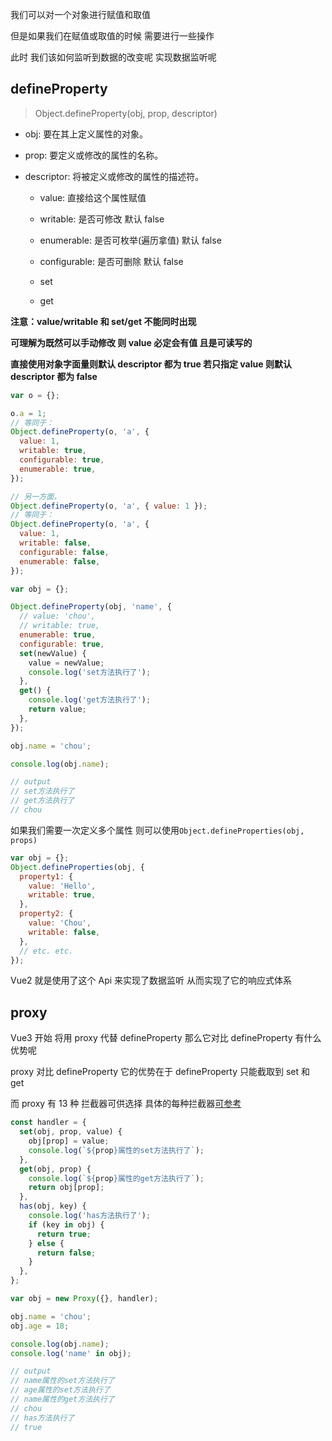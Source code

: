 我们可以对一个对象进行赋值和取值

但是如果我们在赋值或取值的时候 需要进行一些操作

此时 我们该如何监听到数据的改变呢 实现数据监听呢

## defineProperty

> Object.defineProperty(obj, prop, descriptor)

- obj: 要在其上定义属性的对象。

- prop: 要定义或修改的属性的名称。

- descriptor: 将被定义或修改的属性的描述符。

  - value: 直接给这个属性赋值

  - writable: 是否可修改 默认 false

  - enumerable: 是否可枚举(遍历拿值) 默认 false

  - configurable: 是否可删除 默认 false

  - set

  - get

**注意：value/writable 和 set/get 不能同时出现**

**可理解为既然可以手动修改 则 value 必定会有值 且是可读写的**

**直接使用对象字面量则默认 descriptor 都为 true 若只指定 value 则默认 descriptor 都为 false**

```js
var o = {};

o.a = 1;
// 等同于：
Object.defineProperty(o, 'a', {
  value: 1,
  writable: true,
  configurable: true,
  enumerable: true,
});

// 另一方面，
Object.defineProperty(o, 'a', { value: 1 });
// 等同于：
Object.defineProperty(o, 'a', {
  value: 1,
  writable: false,
  configurable: false,
  enumerable: false,
});
```

```js
var obj = {};

Object.defineProperty(obj, 'name', {
  // value: 'chou',
  // writable: true,
  enumerable: true,
  configurable: true,
  set(newValue) {
    value = newValue;
    console.log('set方法执行了');
  },
  get() {
    console.log('get方法执行了');
    return value;
  },
});

obj.name = 'chou';

console.log(obj.name);

// output
// set方法执行了
// get方法执行了
// chou
```

如果我们需要一次定义多个属性 则可以使用`Object.defineProperties(obj, props)`

```js
var obj = {};
Object.defineProperties(obj, {
  property1: {
    value: 'Hello',
    writable: true,
  },
  property2: {
    value: 'Chou',
    writable: false,
  },
  // etc. etc.
});
```

Vue2 就是使用了这个 Api 来实现了数据监听 从而实现了它的响应式体系

## proxy

Vue3 开始 将用 proxy 代替 defineProperty 那么它对比 defineProperty 有什么优势呢

proxy 对比 defineProperty 它的优势在于 defineProperty 只能截取到 set 和 get

而 proxy 有 13 种 拦截器可供选择 具体的每种拦截器<a href="https://developer.mozilla.org/zh-CN/docs/Web/JavaScript/Reference/Global_Objects/Proxy">可参考</a>

```js
const handler = {
  set(obj, prop, value) {
    obj[prop] = value;
    console.log(`${prop}属性的set方法执行了`);
  },
  get(obj, prop) {
    console.log(`${prop}属性的get方法执行了`);
    return obj[prop];
  },
  has(obj, key) {
    console.log('has方法执行了');
    if (key in obj) {
      return true;
    } else {
      return false;
    }
  },
};

var obj = new Proxy({}, handler);

obj.name = 'chou';
obj.age = 18;

console.log(obj.name);
console.log('name' in obj);

// output
// name属性的set方法执行了
// age属性的set方法执行了
// name属性的get方法执行了
// chou
// has方法执行了
// true
```
